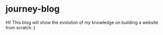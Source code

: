 # journey-blog
Hi!
This blog will show the evolution of my knowledge on building a website from scratch :)
